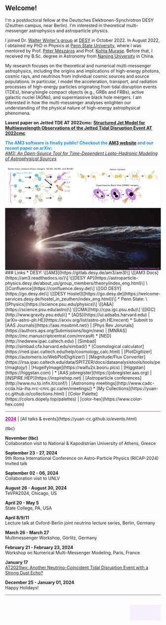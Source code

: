 ## Welcome!

I'm a postdoctoral fellow at the Deutsches Elektronen-Synchrotron DESY (Zeuthen campus, near Berlin). I'm interested in theoretical multi-messenger astrophysics and astroparticle physics. 

I joined Dr. [Walter Winter's group](https://www-zeuthen.desy.de/~wwinter/) at [DESY](https://astroparticle-physics.desy.de) in October 2022. In August 2022, I obtained my PhD in Physics at [Penn State University](https://www.psu.edu), where I was mentored by Prof. [Péter Mészáros](http://personal.psu.edu/nnp/) and Prof. [Kohta Murase](https://science.psu.edu/physics/people/kohta-murase). Before that, I received my B.Sc. degree in Astronomy from [Nanjing University](https://astronomy.nju.edu.cn/EN/index.html) in China. 

My research focuses on the theoretical and numerical multi-messenger astrophysics, including the origins and implications of high-energy photons, cosmic rays, and neutrinos from individual cosmic sources and source populations. In particular, I model the acceleration, transport, and radiation processes of high-energy particles originating from tidal disruption events (TDEs), binary/single compact objects (e.g., GRBs and FRBs), active galactic nuclei (AGNs), and supermassive black hole mergers. I am interested in how the multi-messenger analyses enlighten our understanding of the physical nature of high-energy astrophysical phenomena.

**Lasest paper on Jetted TDE AT 2022cmc: [Structured Jet Model for Multiwavelength Observations of the Jetted Tidal Disruption Event AT 2022cmc](https://arxiv.org/abs/2406.11513)**

<span style="color:#1E90FF"><b>The AM3 software is finally public! Checkout the [AM3 website](https://am3.readthedocs.io/) and our recent paper on arXiv:</b> <br />
[   *AM3: An Open-Source Tool for Time-Dependent Lepto-Hadronic Modeling of Astrophysical Sources*](https://arxiv.org/abs/2312.13371)</span>

<img align="center" src="files/cover.png" alt="drawing" width="840" />
<img align="center" src="files/TDEs.jpg" alt="drawing" height="200" width="840"/>
### Links
* DESY: \[[AM3](https://gitlab.desy.de/am3/am3)\] \[[AM3 Docs](https://am3.readthedocs.io/)\] \[[DESY AP](https://astroparticle-physics.desy.de/about_us/group_members/theory/index_eng.html)\] \[[Confluence](https://confluence.desy.de)\] \[[GO DESY](https://go.desy.de)\] \[[DESY Hostel]([https://go.desy.de](https://welcome-services.desy.de/hostel_in_zeuthen/index_eng.html))\]
* Penn State: \[[Physics](https://science.psu.edu/physics)\] \[[A&A](https://science.psu.edu/astro)\] \[[CMA](http://cpa.igc.psu.edu)\] \[[IGC](http://www.gravity.psu.edu)\]
* [ADS](https://ui.adsabs.harvard.edu) &#124; [arXiv-astro-ph.HE](https://arxiv.org/list/astro-ph.HE/recent) 
* Submit to [AAS Journals](https://aas.msubmit.net/) &#124; [Phys Rev Jorunals](https://authors.aps.org/Submissions/login/new) &#124; [MNRAS](https://mc.manuscriptcentral.com/mnras#)
<!--* [IceCube-pubs](https://icecube.wisc.edu/pubs) / [LIGO-detection-paper](https://www.ligo.caltech.edu/page/detection-companion-papers)  -->
* [NED](http://nedwww.ipac.caltech.edu) &#124; [Simbad](http://simbad.cfa.harvard.edu/simbad/)
* [Cosmological calculator](https://ned.ipac.caltech.edu/help/cosmology_calc.html) &#124; [PlotDigitizer](https://automeris.io/WebPlotDigitizer/) &#124; [Magnitude/Flux Converter](https://irsa.ipac.caltech.edu/data/SPITZER/docs/dataanalysistools/tools/pet/magtojy/) &#124; [HugeifyImage](https://waifu2x.booru.pics) &#124; [Higgstan](https://higgstan.com) &#124; 
* [AAS jobregister](https://jobregister.aas.org) &#124; [iNSPIRE.HEP](https://inspirehep.net) &#124; [Astroparticle conferences](http://www.nu.to.infn.it/conf/) &#124; [Astronomy meetings](http://www.cadc-ccda.hia-iha.nrc-cnrc.gc.ca/en/meetings/)
* [My Collections](https://yuan-cc.github.io/collections.html) &#124; [Color Palette](https://colors.dopely.top/palettes) &#124; [color-hex](https://www.color-hex.com)


<hr style="height:2px;border-width:0;color:gray;background-color:#B3A1BF">
<a href="https://yuan-cc.github.io/events.html" style="color:#B200B2;text-decoration: underline; font-weight: bold;">2024</a> &#124; [All talks & events](https://yuan-cc.github.io/events.html)

(tbc)

**November (tbc)**<br />
Collaboration visit to National & Kapodistrian University of Athens, Greece

**September 23 - 27, 2024**<br />
9th Roma International Conference on Astro-Particle Physics (RICAP-2024)
Invited talk

**September 02 - 06, 2024**<br />
Collaboration visit to UNLV

**August 26 - August 30, 2024** <br />
TeVPA2024, Chicago, US

**April 20 - May 5** <br />
State College, PA, USA

**April 8/9/11** <br />
Lecture talk at Oxford-Berlin joint neutrino lecture series, Berlin, Germany

**March 26 - March 27** <br />
Multimessenger Workshop, Görlitz, Germany

**February 21 - February 23, 2024** <br />
Workshop on Numerical Multi-Messenger Modeling, Paris, France

**January 17** <br />
[AT2021lwx: Another Neutrino-Coincident Tidal Disruption Event with a Strong Dust Echo?](https://arxiv.org/abs/2401.09320)

**December 25 - January 01, 2024**<br />
Happy Holidays!

<hr style="height:2px;border-width:0;color:gray;background-color:#B3A1BF">


<br>
<div style="width: 100px; height: 50px; background-color: #F7F0FA; float: right;" 
        onmouseover="document.getElementById('div1').style.display = 'block';"
        onmouseout="document.getElementById('div1').style.display = 'none';" >
<div id="div1" style="display: none;">
<!-- hitwebcounter Code START -->
<a target="_blank">
<img src="https://hitwebcounter.com/counter/counter.php?page=9777369&style=0024&nbdigits=6&type=ip&initCount=02345" border="0" /></a>                                    
<br>
<a target="_blank">
<img src="https://hitwebcounter.com/counter/counter.php?page=7652712&style=0024&nbdigits=6&type=page&initCount=122" border="0" ></a>   
</div>
</div>
